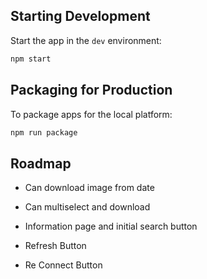 ## Starting Development

Start the app in the `dev` environment:

```bash
npm start
```

## Packaging for Production

To package apps for the local platform:

```bash
npm run package
```

## Roadmap

- Can download image from date

- Can multiselect and download

- Information page and initial search button

- Refresh Button

- Re Connect Button
